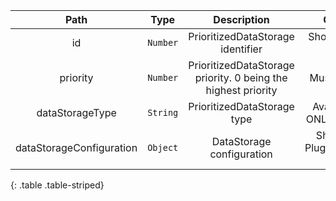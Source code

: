 | Path | Type | Description | Constraints |  
| :--: | :--: | :---------: | :---------: |  
| id | `Number` | PrioritizedDataStorage identifier | Should be a whole number |  
| priority | `Number` | PrioritizedDataStorage priority. 0 being the highest priority | Must be at least 0 |  
| dataStorageType | `String` | PrioritizedDataStorage type | Available values: ONLINE, NEARLINE |  
| dataStorageConfiguration | `Object` | DataStorage configuration | Should respect PluginConfiguration structure |  
{: .table .table-striped}

